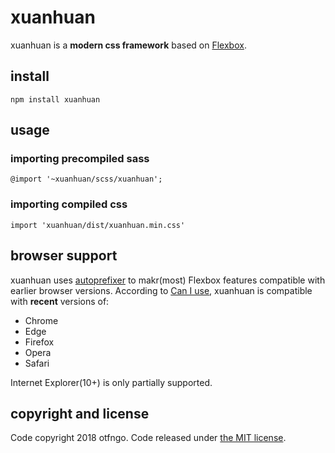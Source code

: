 # xuanhuan

xuanhuan is a **modern css framework** based on [Flexbox](https://developer.mozilla.org/en-US/docs/Web/CSS/CSS_Flexible_Box_Layout/Using_CSS_flexible_boxes).

## install

```
npm install xuanhuan
```

## usage

### importing precompiled sass
```
@import '~xuanhuan/scss/xuanhuan';
```

### importing compiled css
```
import 'xuanhuan/dist/xuanhuan.min.css'
```

## browser support

xuanhuan uses [autoprefixer](https://github.com/postcss/autoprefixer) to makr(most) Flexbox features compatible with earlier browser versions. According to [Can I use](https://caniuse.com/#feat=flexbox), xuanhuan is compatible with **recent** versions of:

- Chrome
- Edge
- Firefox
- Opera
- Safari

Internet Explorer(10+) is only partially supported.

## copyright and license

Code copyright 2018 otfngo. Code released under [the MIT license](https://github.com/otfngo/xuanhuan/blob/master/LICENSE).
